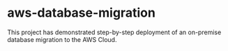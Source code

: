# aws-database-migration
This project has demonstrated step-by-step deployment of an on-premise database migration to the AWS Cloud.
